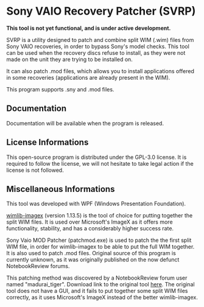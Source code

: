 # Sony VAIO Recovery Patcher (SVRP)

**This tool is not yet functional, and is under active development.**

SVRP is a utility designed to patch and combine split WIM (.wim) files from Sony VAIO recoveries, in order to bypass Sony's model checks. This tool can be used when the recovery discs refuse to install, as they were not made on the unit they are trying to be installed on.

It can also patch .mod files, which allows you to install applications offered in some recoveries (applications are already present in the WIM).

This program supports .sny and .mod files.

## Documentation

Documentation will be available when the program is released.

## License Informations

This open-source program is distributed under the GPL-3.0 license. It is required to follow the license, we will not hesitate to take legal action if the license is not followed.

## Miscellaneous Informations

This tool was developed with WPF (Windows Presentation Foundation).

[wimlib-imagex](https://wimlib.net) (version 1.13.5) is the tool of choice for putting together the split WIM files. It is used over Microsoft's ImageX as it offers more functionality, stability, and has a considerably higher success rate.

Sony Vaio MOD Patcher (patchmod.exe) is used to patch the the first split WIM file, in order for wimlib-imagex to be able to put the full WIM together. It is also used to patch .mod files. Original source of this program is currently unknown, as it was originally published on the now defunct NotebookReview forums.

This patching method was discovered by a NotebookReview forum user named "madurai_tiger". Download link to the original tool [here](https://drive.google.com/file/d/1YD7bDr-aW9nuFUKLNVEx94GMLfDBNo_b/view?usp=sharing). The original tool does not have a GUI, and it fails to put together some split WIM files correctly, as it uses Microsoft's ImageX instead of the better wimlib-imagex.
